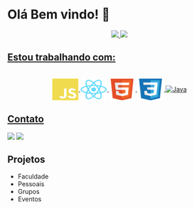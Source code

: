# Olá Bem vindo! 👋
<div align="center">
  <a href="https://github.com/NyndoND">
  <img height="180em" src="https://github-readme-stats.vercel.app/api?username=rafaballerini&show_icons=true&theme=dracula&include_all_commits=true&count_private=true"/>
  <img height="180em" src="https://github-readme-stats.vercel.app/api/top-langs/?username=rafaballerini&layout=compact&langs_count=7&theme=dracula"/>
</div>
  
## Estou trabalhando com:
<div align="center" style="display: inline_block"> </br>
  <img align="center" alt="JavaScript" height="50" width="60" src="https://raw.githubusercontent.com/devicons/devicon/master/icons/javascript/javascript-plain.svg">
  <img align="center" alt="ReactNative" height="50" width="60" src="https://raw.githubusercontent.com/devicons/devicon/master/icons/react/react-original.svg">
  <img align="center" alt="HTML" height="50" width="60" src="https://raw.githubusercontent.com/devicons/devicon/master/icons/html5/html5-original.svg">
  <img align="center" alt="CSS" height="50" width="60" src="https://raw.githubusercontent.com/devicons/devicon/master/icons/css3/css3-original.svg">
  <img align="center" alt="Java" height="50" width="60" src="https://cdn.jsdelivr.net/gh/devicons/devicon/icons/java/java-original.svg">
</div>

## Contato 
<div align="justify">
  <a href="https://www.instagram.com/rene_nan.42/" target="_blank"><img src="https://img.shields.io/badge/-Instagram-%23E4405F?style=for-the-badge&logo=instagram&logoColor=white"></a>
  <a href="mail_to:renannpop11@gmail.com"> <img src="https://img.shields.io/badge/-Gmail-%23333?style=for-the-badge&logo=gmail&logoColor=white" target="_blank"> </a>
</div>

## Projetos 
- Faculdade
- Pessoais 
- Grupos 
- Eventos 


